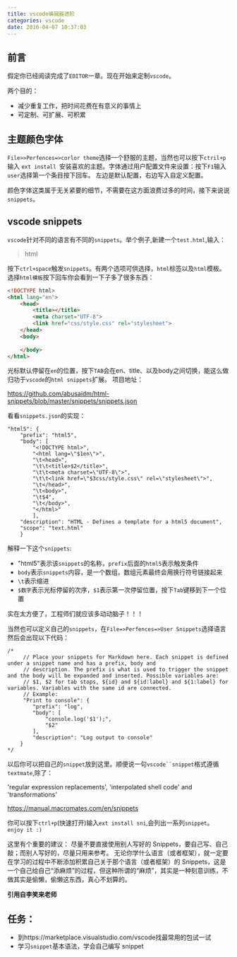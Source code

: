 ```yaml
---
title: vscode编辑器进阶
categories: vscode
date: 2016-04-07 10:37:03
---
```


## 前言
假定你已经阅读完成了`EDITOR`一章。现在开始来定制`vscode`。

两个目的：  
- 减少重复工作，把时间花费在有意义的事情上  
- 可定制、可扩展、可积累  

## 主题颜色字体
`File>>Perfences=>corlor theme`选择一个舒服的主题，当然也可以按下`ctril+p`输入
`ext install `安装喜欢的主题。字体通过用户配置文件来设置：按下`F1`输入`user`选择第一个条目按下回车。
左边是默认配置，右边写入自定义配置。


颜色字体这类属于无关紧要的细节，不需要在这方面浪费过多的时间，接下来说说`snippets`。

## vscode snippets

`vscode`针对不同的语言有不同的`snippets`。举个例子,新建一个`test.html`,输入：
> html

按下`ctrl+space`触发`snippets`。有两个选项可供选择，`html`标签以及`html`模板。
选择`html模板`按下回车你会看到一下子多了很多东西：

``` html
<!DOCTYPE html>
<html lang="en">
    <head>
        <title></title>
        <meta charset="UTF-8">
        <link href="css/style.css" rel="stylesheet">
    </head>
    <body>
    
    </body>
</html>

```
光标默认停留在`en`的位置，按下`TAB`会在en、title、以及body之间切换，能这么做归功于`vscode`的`html snippets`扩展。
项目地址：  
>
https://github.com/abusaidm/html-snippets/blob/master/snippets/snippets.json

看看`snippets.json`的实现：  
```
"html5": {
    "prefix": "html5",
    "body": [
        "<!DOCTYPE html>",
        "<html lang=\"$1en\">",
        "\t<head>",
        "\t\t<title>$2</title>",
        "\t\t<meta charset=\"UTF-8\">",
        "\t\t<link href=\"$3css/style.css\" rel=\"stylesheet\">",
        "\t</head>",
        "\t<body>",
        "\t$4",
        "\t</body>",
        "</html>"
        ],
    "description": "HTML - Defines a template for a html5 document",
    "scope": "text.html"
    }
```

解释一下这个`snippets`:  
- "html5"表示该`snippets`的名称，`prefix`后面的`html5`表示触发条件  
- `body`表示`snippets`内容，是一个数组，数组元素最终会用换行符号链接起来  
- `\t`表示缩进  
- `$数字`表示光标停留的次序，`$1`表示第一次停留位置，按下`Tab`键移到下一个位置  


实在太方便了，工程师们就应该多动动脑子！！！  

当然也可以定义自己的`snippets`，在`File=>Perfences=>User Snippets`选择语言然后会出现以下代码：  

```
/*
	 // Place your snippets for Markdown here. Each snippet is defined under a snippet name and has a prefix, body and 
	 // description. The prefix is what is used to trigger the snippet and the body will be expanded and inserted. Possible variables are:
	 // $1, $2 for tab stops, ${id} and ${id:label} and ${1:label} for variables. Variables with the same id are connected.
	 // Example:
	 "Print to console": {
		"prefix": "log",
		"body": [
			"console.log('$1');",
			"$2"
		],
		"description": "Log output to console"
	}
*/
```  

以后你可以把自己的`snippet`放到这里。顺便说一句`vscode``snippet`格式遵循`textmate`,除了：   
> 
 'regular expression replacements', 'interpolated shell code' and 'transformations'  
> 
https://manual.macromates.com/en/snippets  

你可以按下`ctrl+p`(快速打开)输入`ext install sni`,会列出一系列`snippet`。  
`enjoy it :) `  

> 
这里有个重要的建议：
尽量不要直接使用别人写好的 Snippets，要自己写、自己敲；而别人写好的，尽量只用来参考。
无论你学什么语言（或者框架），就一定要在学习的过程中不断添加积累自己关于那个语言（或者框架）的 Snippets，这是一个自己给自己“添麻烦”的过程，但这种所谓的“麻烦”，其实是一种刻意训练，不做其实是偷懒，偷懒这东西，真心不划算的。

**引用自李笑来老师**  

## 任务：  
- 到https://marketplace.visualstudio.com/vscode找最常用的包试一试
- 学习`snippet`基本语法，学会自己编写 snippet    
